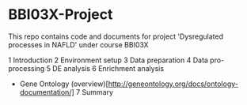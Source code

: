 # BBI03X-Project
This repo contains code and documents for project 'Dysregulated processes in NAFLD' under course BBI03X

1 Introduction
2 Environment setup
3 Data preparation
4 Data pro-processing
5 DE analysis
6 Enrichment analysis
- Gene Ontology (overview)[http://geneontology.org/docs/ontology-documentation/]
7 Summary
